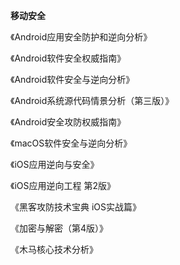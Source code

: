 **移动安全**

《Android应用安全防护和逆向分析》

《Android软件安全权威指南》

《Android软件安全与逆向分析》

《Android系统源代码情景分析（第三版）》

《Android安全攻防权威指南》

《macOS软件安全与逆向分析》

《iOS应用逆向与安全》

《iOS应用逆向工程 第2版》

《黑客攻防技术宝典 iOS实战篇》 

《加密与解密（第4版）》

《木马核心技术分析》 